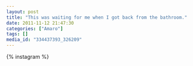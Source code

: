 ```yaml
---
layout: post
title: "This was waiting for me when I got back from the bathroom."
date: 2011-11-12 21:47:30
categories: ["Amaro"]
tags: []
media_id: "334437393_326209"
---
```


{% instagram %}

